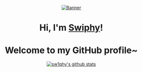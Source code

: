 <p align="center">
   <!-- https://64.media.tumblr.com/7a3941e3592386d9738599501040b6a3/8ce3c0f40501e72b-ea/s500x750/4ce2ab3d85511fc5e18aa9df0bd187b8153521d4.gif -->
  <a href=""><img src="https://media.tenor.com/J-5u9vDR36EAAAAM/mika-misono-mika.gif" alt="Banner"></a>
</p>

<h1 align="center">Hi, I'm <a href="https://github.com/sw1qhy">Swiphy</a>!</h1>
<h1 align="center">Welcome to my GitHub profile~</h1>


<p align="center">
  <a href="https://github.com/sw1phy"><img src="https://github-readme-stats.vercel.app/api?username=sw1phy&hide_border=true&show_icons=true&theme=ambient_gradient" alt="sw1qhy's github stats"></a>
</p>

